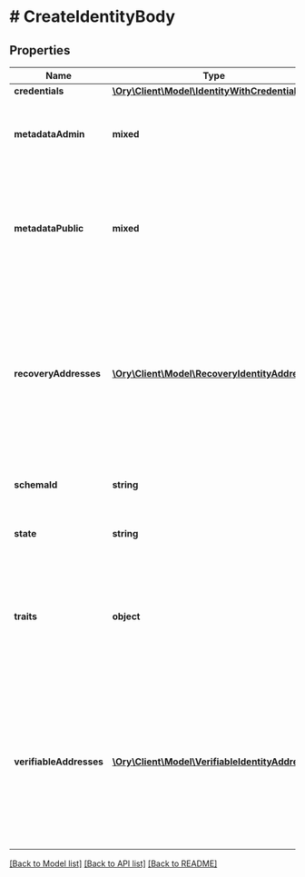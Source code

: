 # # CreateIdentityBody

## Properties

Name | Type | Description | Notes
------------ | ------------- | ------------- | -------------
**credentials** | [**\Ory\Client\Model\IdentityWithCredentials**](IdentityWithCredentials.md) |  | [optional]
**metadataAdmin** | **mixed** | Store metadata about the user which is only accessible through admin APIs such as &#x60;GET /admin/identities/&lt;id&gt;&#x60;. | [optional]
**metadataPublic** | **mixed** | Store metadata about the identity which the identity itself can see when calling for example the session endpoint. Do not store sensitive information (e.g. credit score) about the identity in this field. | [optional]
**recoveryAddresses** | [**\Ory\Client\Model\RecoveryIdentityAddress[]**](RecoveryIdentityAddress.md) | RecoveryAddresses contains all the addresses that can be used to recover an identity.  Use this structure to import recovery addresses for an identity. Please keep in mind that the address needs to be represented in the Identity Schema or this field will be overwritten on the next identity update. | [optional]
**schemaId** | **string** | SchemaID is the ID of the JSON Schema to be used for validating the identity&#39;s traits. |
**state** | **string** | State is the identity&#39;s state. active StateActive inactive StateInactive | [optional]
**traits** | **object** | Traits represent an identity&#39;s traits. The identity is able to create, modify, and delete traits in a self-service manner. The input will always be validated against the JSON Schema defined in &#x60;schema_url&#x60;. |
**verifiableAddresses** | [**\Ory\Client\Model\VerifiableIdentityAddress[]**](VerifiableIdentityAddress.md) | VerifiableAddresses contains all the addresses that can be verified by the user.  Use this structure to import verified addresses for an identity. Please keep in mind that the address needs to be represented in the Identity Schema or this field will be overwritten on the next identity update. | [optional]

[[Back to Model list]](../../README.md#models) [[Back to API list]](../../README.md#endpoints) [[Back to README]](../../README.md)
